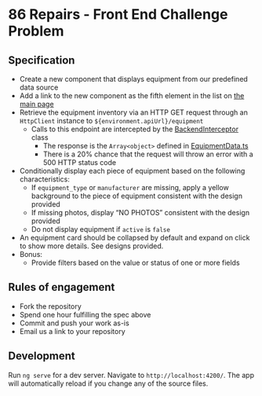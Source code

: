 # 86 Repairs - Front End Challenge Problem

## Specification

* Create a new component that displays equipment from our predefined data source
* Add a link to the new component as the fifth element in the list on [the main page](src/app/home/home.component.html)
* Retrieve the equipment inventory via an HTTP GET request through an `HttpClient` instance to `${environment.apiUrl}/equipment`
    * Calls to this endpoint are intercepted by the [BackendInterceptor](src/app/backend-interceptor/BackendInterceptor.ts) class
        * The response is the `Array<object>` defined in [EquipmentData.ts](src/app/backend-interceptor/EquipmentData.ts)
        * There is a 20% chance that the request will throw an error with a 500 HTTP status code
* Conditionally display each piece of equipment based on the following characteristics:
    * If `equipment_type` or `manufacturer` are missing, apply a yellow background to the piece of equipment consistent with the design provided
    * If missing photos, display “NO PHOTOS” consistent with the design provided
    * Do not display equipment if `active` is `false`
* An equipment card should be collapsed by default and expand on click to show more details. See designs provided.
* Bonus:
    * Provide filters based on the value or status of one or more fields

## Rules of engagement

* Fork the repository
* Spend one hour fulfilling the spec above
* Commit and push your work as-is
* Email us a link to your repository 

## Development

Run `ng serve` for a dev server. Navigate to `http://localhost:4200/`. The app will automatically reload if you change any of the source files.
